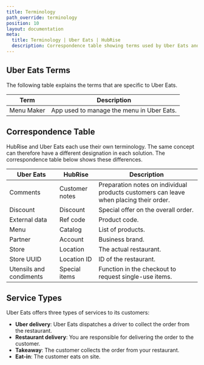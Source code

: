 ```yaml
---
title: Terminology
path_override: terminology
position: 10
layout: documentation
meta:
  title: Terminology | Uber Eats | HubRise
  description: Correspondence table showing terms used by Uber Eats and those used on HubRise for the same concept. Connect apps and synchronise your data.
---
```


## Uber Eats Terms

The following table explains the terms that are specific to Uber Eats.

| Term       | Description                               |
| ---------- | ----------------------------------------- |
| Menu Maker | App used to manage the menu in Uber Eats. |

## Correspondence Table

HubRise and Uber Eats each use their own terminology. The same concept can therefore have a different designation in each solution. The correspondence table below shows these differences.

| Uber Eats               | HubRise        | Description                                                                            |
| ----------------------- | -------------- | -------------------------------------------------------------------------------------- |
| Comments                | Customer notes | Preparation notes on individual products customers can leave when placing their order. |
| Discount                | Discount       | Special offer on the overall order.                                                    |
| External data           | Ref code       | Product code.                                                                          |
| Menu                    | Catalog        | List of products.                                                                      |
| Partner                 | Account        | Business brand.                                                                        |
| Store                   | Location       | The actual restaurant.                                                                 |
| Store UUID              | Location ID    | ID of the restaurant.                                                                  |
| Utensils and condiments | Special items  | Function in the checkout to request single-use items.                                  |

## Service Types

Uber Eats offers three types of services to its customers:

- **Uber delivery**: Uber Eats dispatches a driver to collect the order from the restaurant.
- **Restaurant delivery**: You are responsible for delivering the order to the customer.
- **Takeaway**: The customer collects the order from your restaurant.
- **Eat-in**: The customer eats on site.
